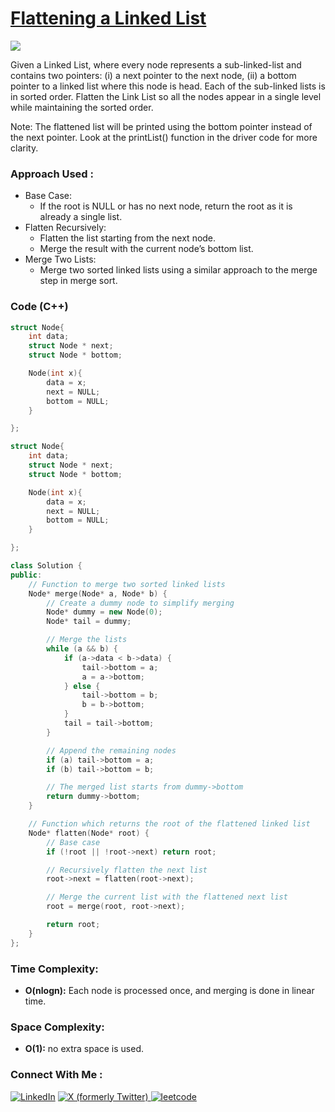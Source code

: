 # [Flattening a Linked List](https://www.geeksforgeeks.org/problems/flattening-a-linked-list/1)

![](https://badgen.net/badge/Level/Medium/yellow)

Given a Linked List, where every node represents a sub-linked-list and contains two pointers:
(i) a next pointer to the next node,
(ii) a bottom pointer to a linked list where this node is head.
Each of the sub-linked lists is in sorted order.
Flatten the Link List so all the nodes appear in a single level while maintaining the sorted order.

Note: The flattened list will be printed using the bottom pointer instead of the next pointer. Look at the printList() function in the driver code for more clarity.

### Approach Used :

-   Base Case:
    -   If the root is NULL or has no next node, return the root as it is already a single list.
-   Flatten Recursively:
    -   Flatten the list starting from the next node.
    -   Merge the result with the current node’s bottom list.
-   Merge Two Lists:
    -   Merge two sorted linked lists using a similar approach to the merge step in merge sort.

### Code (C++)

```cpp
struct Node{
    int data;
    struct Node * next;
    struct Node * bottom;

    Node(int x){
        data = x;
        next = NULL;
        bottom = NULL;
    }

};

struct Node{
    int data;
    struct Node * next;
    struct Node * bottom;

    Node(int x){
        data = x;
        next = NULL;
        bottom = NULL;
    }

};

class Solution {
public:
    // Function to merge two sorted linked lists
    Node* merge(Node* a, Node* b) {
        // Create a dummy node to simplify merging
        Node* dummy = new Node(0);
        Node* tail = dummy;

        // Merge the lists
        while (a && b) {
            if (a->data < b->data) {
                tail->bottom = a;
                a = a->bottom;
            } else {
                tail->bottom = b;
                b = b->bottom;
            }
            tail = tail->bottom;
        }

        // Append the remaining nodes
        if (a) tail->bottom = a;
        if (b) tail->bottom = b;

        // The merged list starts from dummy->bottom
        return dummy->bottom;
    }

    // Function which returns the root of the flattened linked list
    Node* flatten(Node* root) {
        // Base case
        if (!root || !root->next) return root;

        // Recursively flatten the next list
        root->next = flatten(root->next);

        // Merge the current list with the flattened next list
        root = merge(root, root->next);

        return root;
    }
};

```

### Time Complexity:
- **O(nlogn):** Each node is processed once, and merging is done in linear time.

### Space Complexity:
- **O(1):** no extra space is used.

### Connect With Me : 

<a href="https://www.linkedin.com/in/shivam-ray-b4306524a/" target="_blank"><img src="https://img.shields.io/badge/LinkedIn-0077B5?style=for-the-badge&logo=linkedin&logoColor=white" alt="LinkedIn"></a>
<a href="https://x.com/rai_shivam11/" target="_blank"><img src="https://img.shields.io/badge/Twitter-1DA1F2?style=for-the-badge&logo=twitter&logoColor=white" alt="X (formerly Twitter)">
</a>
<a href="https://leetcode.com/u/shrunited0702/" target="_blank"><img src="https://img.shields.io/badge/LeetCode-000000?style=for-the-badge&logo=LeetCode&logoColor=#d16c06" alt="leetcode">
</a>